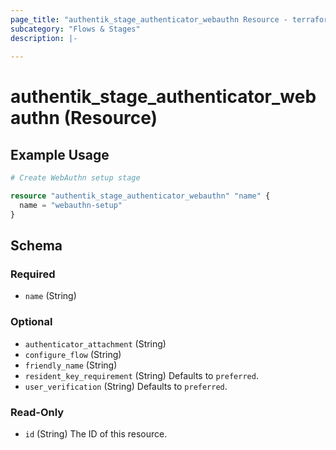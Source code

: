 ```yaml
---
page_title: "authentik_stage_authenticator_webauthn Resource - terraform-provider-authentik"
subcategory: "Flows & Stages"
description: |-
  
---
```


# authentik_stage_authenticator_webauthn (Resource)



## Example Usage

```terraform
# Create WebAuthn setup stage

resource "authentik_stage_authenticator_webauthn" "name" {
  name = "webauthn-setup"
}
```

<!-- schema generated by tfplugindocs -->
## Schema

### Required

- `name` (String)

### Optional

- `authenticator_attachment` (String)
- `configure_flow` (String)
- `friendly_name` (String)
- `resident_key_requirement` (String) Defaults to `preferred`.
- `user_verification` (String) Defaults to `preferred`.

### Read-Only

- `id` (String) The ID of this resource.


